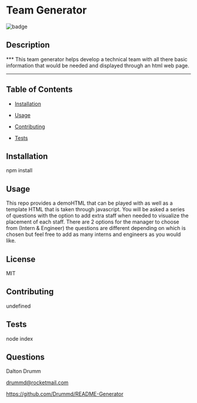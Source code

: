 # Team Generator
  ![badge](https://img.shields.io/badge/BADGE-MIT-red.svg)

   
  ## Description

 *** This team generator helps develop a technical team with all there basic information 
that would be needed and displayed through an html web page. 
 ***

  ## Table of Contents
  * [Installation](#installation)
  * [Usage](#usage)

  * [Contributing](#contributing)
  * [Tests](#tests)

  ## Installation
   npm install

  ## Usage
   This repo provides a demoHTML that can be played with as well as a template HTML that is taken through javascript. You will be asked a series of questions with the option to add extra staff when needed to visualize the placement of each staff. There are 2 options for the manager to choose from (Intern & Engineer) the questions are different depending on which is chosen but feel free to add as many interns and engineers as you would like.

  ## License
   MIT

  ## Contributing
   undefined

  ## Tests
   node index

  ## Questions
   Dalton Drumm 


   drummd@rocketmail.com 

   
   https://github.com/Drummd/README-Generator 
  

  

